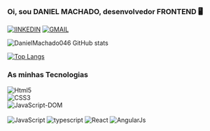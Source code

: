 

### Oi, sou DANIEL MACHADO, desenvolvedor FRONTEND 🖥️

[![lINKEDIN](https://img.shields.io/badge/LinkedIn-0077B5?style=for-the-badge&logo=linkedin&logoColor=white)](https://www.linkedin.com/in/daniel-machado-front-end/)
[![GMAIL](https://img.shields.io/badge/Gmail-D14836?style=for-the-badge&logo=gmail&logoColor=white)](https://mail.google.com/mail/u/2/#inbox)

![DanielMachado046 GitHub stats](https://github-readme-stats.vercel.app/api?username=DanielMachado046&show_icons=true&theme=tokyonight)

[![Top Langs](https://github-readme-stats.vercel.app/api/top-langs/?username=anuraghazra&layout=donut-vertical)](https://github.com/anuraghazra/github-readme-stats)

### As minhas Tecnologias


<div style="display:inline-block">
<img src="https://img.shields.io/badge/HTML5-E34F26?style=for-the-badge&logo=html5&logoColor=white" alt="Html5" >
</div></br>
<div style="display:inline-block">
<img src="https://img.shields.io/badge/CSS3-1572B6?style=for-the-badge&logo=css3&logoColor=white" alt="CSS3">
</div></br>
<div style="display:inline-block">
<img src="https://img.shields.io/badge/JavaScript-323330?style=for-the-badge&logo=javascript&logoColor=F7DF1E" alt="JavaScript-DOM">
</div></br>
<div style="display:inline-block"></br>
<img src="https://img.shields.io/badge/JavaScript-F7DF1E?style=for-the-badge&logo=javascript&logoColor=black" alt="JavaScript">
</div>
<div style="display:inline-block"></br>
<img src="https://img.shields.io/badge/TypeScript-007ACC?style=for-the-badge&logo=typescript&logoColor=white" alt="typescript">
</div>
<div style="display:inline-block"></br>
<img src="https://img.shields.io/badge/React-20232A?style=for-the-badge&logo=react&logoColor=61DAFB" alt="React">
</div>
<div style="display:inline-block"></br>
<img src="https://img.shields.io/badge/AngularJS-E23237?style=for-the-badge&logo=angularjs&logoColor=white" alt="AngularJs">
</div>


